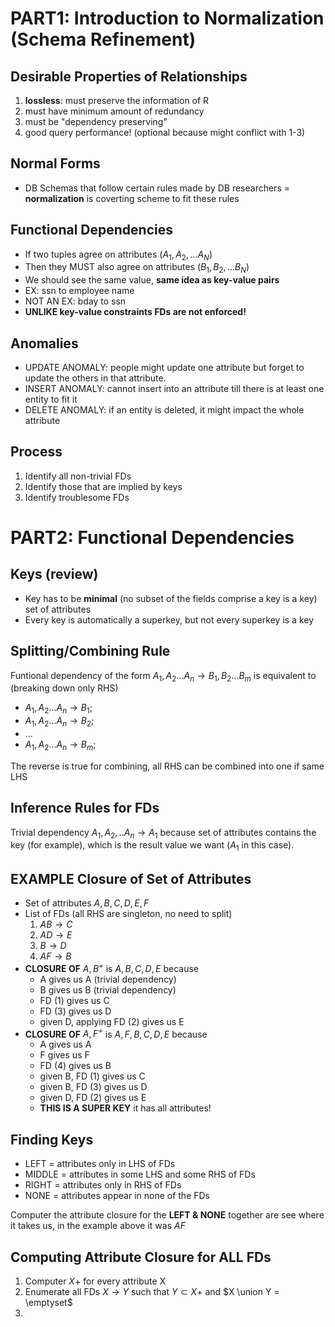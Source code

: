 # PART1: Introduction to Normalization (Schema Refinement)

## Desirable Properties of Relationships
1. **lossless**: must preserve the information of R 
2. must have minimum amount of redundancy
3. must be "dependency preserving"
4. good query performance! (optional because might conflict with 1-3)

## Normal Forms 
- DB Schemas that follow certain rules made by DB researchers = **normalization** is coverting scheme to fit these rules 

## Functional Dependencies 
- If two tuples agree on attributes ($A_1, A_2, ... A_N$)
- Then they MUST also agree on attributes ($B_1, B_2, ... B_N$)
- We should see the same value, **same idea as key-value pairs**
- EX: ssn to employee name 
- NOT AN EX: bday to ssn
- **UNLIKE key-value constraints FDs are not enforced!** 

## Anomalies 
- UPDATE ANOMALY: people might update one attribute but forget to update the others in that attribute. 
- INSERT ANOMALY: cannot insert into an attribute till there is at least one entity to fit it
- DELETE ANOMALY: if an entity is deleted, it might impact the whole attribute 

## Process
1. Identify all non-trivial FDs
2. Identify those that are implied by keys
3. Identify troublesome FDs

# PART2: Functional Dependencies

## Keys (review)
- Key has to be **minimal** (no subset of the fields comprise a key is a key) set of attributes 
- Every key is automatically a superkey, but not every superkey is a key

## Splitting/Combining Rule 
Funtional dependency of the form $A_1, A_2 ... A_n \rightarrow B_1, B_2 ... B_m$ is equivalent to (breaking down only RHS)
- $A_1, A_2 ... A_n \rightarrow B_1$;
- $A_1, A_2 ... A_n \rightarrow B_2$;
- ... 
- $A_1, A_2 ... A_n \rightarrow B_m$;

The reverse is true for combining, all RHS can be combined into one if same LHS

## Inference Rules for FDs
Trivial dependency $A_1, A_2, .. A_n \rightarrow A_1$ because set of attributes contains the key (for example), which is the result value we want ($A_1$ in this case).

## EXAMPLE Closure of Set of Attributes 
- Set of attributes $A, B, C, D, E, F$
- List of FDs (all RHS are singleton, no need to split)
    1. $A B \rightarrow C$
    2. $A D \rightarrow E$
    3. $B \rightarrow D$
    4. $A F \rightarrow B$
- **CLOSURE OF** ${A, B}^+$ is ${A, B, C, D, E}$ because
    - A gives us A (trivial dependency)
    - B gives us B (trivial dependency)
    - FD (1) gives us C
    - FD (3) gives us D
    - given D, applying FD (2) gives us E
- **CLOSURE OF** ${A, F}^+$ is ${A, F, B, C, D, E}$ because
    - A gives us A
    - F gives us F
    - FD (4) gives us B 
    - given B, FD (1) gives us C
    - given B, FD (3) gives us D
    - given D, FD (2) gives us E
    - **THIS IS A SUPER KEY** it has all attributes! 

## Finding Keys
- LEFT = attributes only in LHS of FDs
- MIDDLE = attributes in some LHS and some RHS of FDs
- RIGHT = attributes only in RHS of FDs
- NONE = attributes appear in none of the FDs

Computer the attribute closure for the **LEFT & NONE** together are see where it takes us, in the example above it was $AF$

## Computing Attribute Closure for ALL FDs
1. Computer $X+$ for every attribute X 
2. Enumerate all FDs $X \rightarrow Y$ such that $Y \subset X+$ and $X \union Y = \emptyset$
3. 